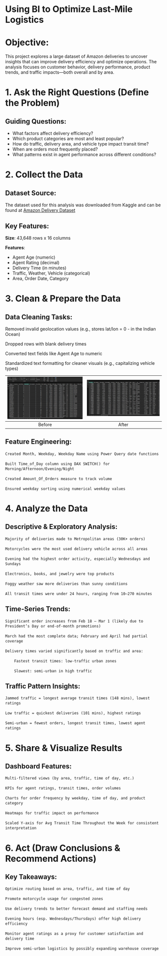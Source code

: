 # Using BI to Optimize Last-Mile Logistics

# Objective:
This project explores a large dataset of Amazon deliveries to uncover insights that can improve delivery efficiency and optimize operations. The analysis focuses on customer behavior, delivery performance, product trends, and traffic impacts—both overall and by area.

# 1. Ask the Right Questions (Define the Problem)

## Guiding Questions:

   - What factors affect delivery efficiency?  
   - Which product categories are most and least popular?  
   - How do traffic, delivery area, and vehicle type impact transit time?  
   - When are orders most frequently placed?  
   - What patterns exist in agent performance across different conditions?  

# 2. Collect the Data

## Dataset Source:

The dataset used for this analysis was downloaded from Kaggle and can be found at [Amazon Delivery Dataset](https://www.kaggle.com/datasets/sujalsuthar/amazon-delivery-dataset)

## Key Features:

**Size**: 43,648 rows x 16 columns

**Features**:

 - Agent Age (numeric)
 - Agent Rating (decimal)
 - Delivery Time (in minutes)
 - Traffic, Weather, Vehicle (categorical)
 - Area, Order Date, Category

# 3. Clean & Prepare the Data

## Data Cleaning Tasks:

   Removed invalid geolocation values (e.g., stores lat/lon = 0 - in the Indian Ocean)

   Dropped rows with blank delivery times

   Converted text fields like Agent Age to numeric

   Standardized text formatting for cleaner visuals (e.g., capitalizing vehicle types)  

   |![](pics/store-lat-col-dirty.png)|![](pics/store-lat-col-clean.png)|
   |:-:|:-:|
   |Before|After|

## Feature Engineering:

    Created Month, Weekday, Weekday Name using Power Query date functions

    Built Time_of_Day column using DAX SWITCH() for Morning/Afternoon/Evening/Night

    Created Amount_Of_Orders measure to track volume

    Ensured weekday sorting using numerical weekday values

# 4. Analyze the Data

## Descriptive & Exploratory Analysis:

    Majority of deliveries made to Metropolitan areas (30K+ orders)

    Motorcycles were the most used delivery vehicle across all areas

    Evening had the highest order activity, especially Wednesdays and Sundays

    Electronics, books, and jewelry were top products

    Foggy weather saw more deliveries than sunny conditions

    All transit times were under 24 hours, ranging from 10–270 minutes

## Time-Series Trends:

    Significant order increases from Feb 18 – Mar 1 (likely due to President’s Day or end-of-month promotions)

    March had the most complete data; February and April had partial coverage

    Delivery times varied significantly based on traffic and area:

        Fastest transit times: low-traffic urban zones

        Slowest: semi-urban in high traffic

## Traffic Pattern Insights:

    Jammed traffic = longest average transit times (148 mins), lowest ratings

    Low traffic = quickest deliveries (101 mins), highest ratings

    Semi-urban = fewest orders, longest transit times, lowest agent ratings

# 5. Share & Visualize Results

## Dashboard Features:

    Multi-filtered views (by area, traffic, time of day, etc.)

    KPIs for agent ratings, transit times, order volumes

    Charts for order frequency by weekday, time of day, and product category

    Heatmaps for traffic impact on performance

    Scaled Y-axis for Avg Transit Time Throughout the Week for consistent interpretation

# 6. Act (Draw Conclusions & Recommend Actions)

## Key Takeaways:

    Optimize routing based on area, traffic, and time of day

    Promote motorcycle usage for congested zones

    Use delivery trends to better forecast demand and staffing needs

    Evening hours (esp. Wednesdays/Thursdays) offer high delivery efficiency

    Monitor agent ratings as a proxy for customer satisfaction and delivery time

    Improve semi-urban logistics by possibly expanding warehouse coverage
